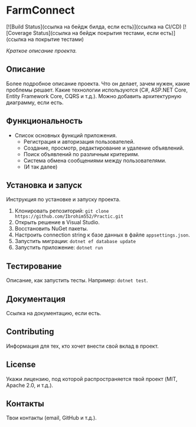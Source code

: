# FarmConnect 

[![Build Status](ссылка на бейдж билда, если есть)](ссылка на CI/CD)
[![Coverage Status](ссылка на бейдж покрытия тестами, если есть)](ссылка на покрытие тестами)

*Краткое описание проекта.*  

## Описание

Более подробное описание проекта.  Что он делает, зачем нужен, какие проблемы решает.  Какие технологии используются (C#, ASP.NET Core,  Entity Framework Core, CQRS и т.д.).  Можно добавить архитектурную диаграмму, если есть.

## Функциональность

* Список основных функций приложения.
    * Регистрация и авторизация пользователей.
    * Создание, просмотр, редактирование и удаление объявлений.
    * Поиск объявлений по различным критериям.
    * Система обмена сообщениями между пользователями.
    * (И так далее)

## Установка и запуск

Инструкция по установке и запуску проекта.

1. Клонировать репозиторий: `git clone https://github.com/Ibrohim552/Practic.git`
2. Открыть решение в Visual Studio.
3. Восстановить NuGet пакеты.
4. Настроить connection string к базе данных в файле `appsettings.json`.
5. Запустить миграции: `dotnet ef database update`
6. Запустить приложение: `dotnet run`

## Тестирование

Описание, как запустить тесты.  Например: `dotnet test`.

## Документация

Ссылка на документацию, если есть.

## Contributing

Информация для тех, кто хочет внести свой вклад в проект.

## License

Укажи лицензию, под которой распространяется твой проект (MIT, Apache 2.0,  и т.д.).

## Контакты

Твои контакты (email, GitHub и т.д.).
